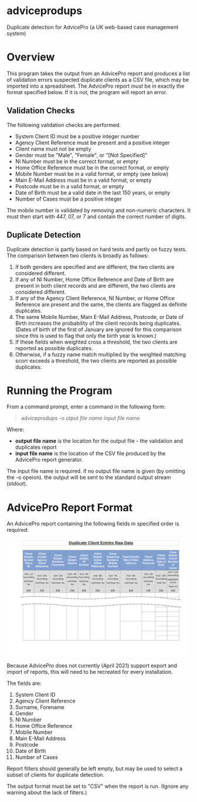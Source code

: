 <!-- Required extensions: pymdownx.betterem, pymdownx.tilde, pymdownx.emoji, pymdownx.tasklist, pymdownx.superfences -->
# adviceprodups

Duplicate detection for AdvicePro (a UK web-based case management system)

# Overview

This program takes the output from an AdvicePro report and produces a list of validation errors suspected duplicate clients as a CSV file, which may be imported into a spreadsheet. The AdvicePro report *must* be in exactly the format specified below. If it is not, the program will report an error.

## Validation Checks

The following validation checks are performed.

* System Client ID must be a positive integer number
* Agency Client Reference must be present and a positive integer
* Client name must not be empty
* Gender must be "Male", "Female", or "[Not Specified]"
* NI Number must be in the correct format, or empty
* Home Office Reference must be in the correct format, or empty
* Mobile Number must be in a valid format, or empty (see below)
* Main E-Mail Address must be in a valid format, or empty
* Postcode must be in a valid format, or empty
* Date of Birth must be a valid date in the last 150 years, or empty
* Number of Cases must be a positive integer

The mobile number is validated by removing and non-numeric characters. It must then start with 447, 07, or 7 and contain the correct  number of digits.

## Duplicate Detection

Duplicate detection is partly based on hard tests and partly on fuzzy tests. The comparison between two clients is broadly as follows:

1. If both genders are specified and are different, the two clients are considered different.
1. If any of NI Number, Home Office Reference and Date of Birth are present in both client records and are different, the two clients are considered different.
1. If any of the Agency Client Reference, NI Number, or Home Office Reference are present and the same, the clients are flagged as definite duplicates.
1. The same Mobile Number, Main E-Mail Address, Postcode, or Date of Birth increases the probability of the client records being duplicates. (Dates of birth of the first of January are ignored for this comparison since this is used to flag that only the birth year is known.)
1. If these fields when weighted cross a threshold, the two clients are reported as possible duplicates.
1. Otherwise, if a fuzzy name match multiplied by the weighted matching scorr exceeds a threshold, the two clients are reported as possible duplicates.

# Running the Program

From a command prompt, enter a command in the following form:

> adviceprodups -o *otput file name* *input file name*

Where:

* **output file name** is the location for the output file - the validation and duplicates report
* **input file name** is the location of the CSV file produced by the AdvicePro report generator.

The input file name is required. if no output file name is given (by omitting the -o opeion). the output will be sent to the standard output stream (*stdout*).


# AdvicePro Report Format

An AdvicePro report containing the following fields in specified order is required:

![Report Generator Image](docs/images/report_fields.png)

Because AdvicePro does not currently (April 2021) support export and import of reports, this will need to be recreated for every installation.

The fields are:

1. System Client ID
1. Agency Client Reference
1. Surname, Forename
1. Gender
1. NI Number
1. Home Office Reference
1. Mobile Number
1. Main E-Mail Address
1. Postcode
1. Date of Birth
1. Number of Cases

Report filters should generally be left empty, but may be used to select a subset of clients for duplicate detection.

The output format must be set to "CSV" when the report is run. (Ignore any warning about the lack of filters.) 